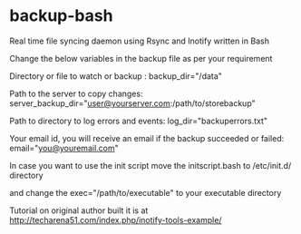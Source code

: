 backup-bash
===========

Real time file syncing daemon using Rsync and Inotify written in Bash 


Change the below variables in the backup file as per your requirement

Directory or file to watch or backup :
backup_dir="/data"

Path to the server to copy changes:
server_backup_dir="user@yourserver.com:/path/to/storebackup"

Path to directory to log errors and events:
log_dir="backuperrors.txt"

Your email id, you will receive an email if the backup succeeded or failed:
email="you@youremail.com"



In case you want to use the init script move the initscript.bash to /etc/init.d/  directory

and change the 
exec="/path/to/executable" to your executable directory


Tutorial on original author built it is at http://techarena51.com/index.php/inotify-tools-example/
